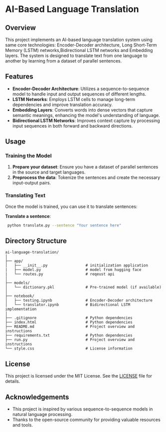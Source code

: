 # AI-Based Language Translation

## Overview

This project implements an AI-based language translation system using same core technologies: Encoder-Decoder architecture, Long Short-Term Memory (LSTM) networks,Bidirectional LSTM networks and Embedding layers. The system is designed to translate text from one language to another by learning from a dataset of parallel sentences.

## Features

- **Encoder-Decoder Architecture**: Utilizes a sequence-to-sequence model to handle input and output sequences of different lengths.
- **LSTM Networks**: Employs LSTM cells to manage long-term dependencies and improve translation accuracy.
- **Embedding Layers**: Converts words into dense vectors that capture semantic meanings, enhancing the model's understanding of language.
- **Bidirectional LSTM Networks**: Improves context capture by processing input sequences in both forward and backward directions.

## Usage

### Training the Model

1. **Prepare your dataset**: Ensure you have a dataset of parallel sentences in the source and target languages.
2. **Preprocess the data**: Tokenize the sentences and create the necessary input-output pairs.

### Translating Text

Once the model is trained, you can use it to translate sentences:

**Translate a sentence**:
  ```bash
   python translate.py --sentence "Your sentence here"
   ```

## Directory Structure

```
ai-language-translation/
│
├── app/
│   ├── __init__.py                 # initialization application
|   ├── model.py                    # model from hugging face
|   └── routes.py                   # reqeust api 
│
├── models/
│   └── dictionary.pkl              # Pre-trained model (if available)
│
├── notebook/
│   ├── testing.ipynb               # Encoder-Decoder architecture
│   └── translator.ipynb            # Bidirectional LSTM implementation
│
├── .gitignore                      # Python dependencies
├── index.html                      # Python dependencies
├── README.md                       # Project overview and instructions
├── requirements.txt                # Python dependencies
├── run.py                          # Project overview and instructions
└── style.css                       # License information
```

## License

This project is licensed under the MIT License. See the [LICENSE](LICENSE) file for details.

## Acknowledgements

- This project is inspired by various sequence-to-sequence models in natural language processing.
- Thanks to the open-source community for providing valuable resources and tools.
